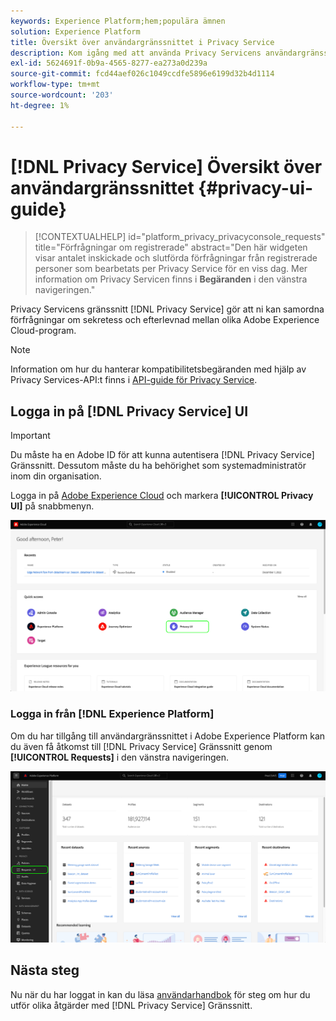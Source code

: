 ```yaml
---
keywords: Experience Platform;hem;populära ämnen
solution: Experience Platform
title: Översikt över användargränssnittet i Privacy Service
description: Kom igång med att använda Privacy Servicens användargränssnitt för att samordna och övervaka sekretessförfrågningar i olika Experience Cloud-program.
exl-id: 5624691f-0b9a-4565-8277-ea273a0d239a
source-git-commit: fcd44aef026c1049ccdfe5896e6199d32b4d1114
workflow-type: tm+mt
source-wordcount: '203'
ht-degree: 1%

---
```


# [!DNL Privacy Service] Översikt över användargränssnittet {#privacy-ui-guide}

>[!CONTEXTUALHELP]
>id="platform_privacy_privacyconsole_requests"
>title="Förfrågningar om registrerade"
>abstract="Den här widgeten visar antalet inskickade och slutförda förfrågningar från registrerade personer som bearbetats per Privacy Service för en viss dag. Mer information om Privacy Servicen finns i **Begäranden** i den vänstra navigeringen."

Privacy Servicens gränssnitt [!DNL Privacy Service] gör att ni kan samordna förfrågningar om sekretess och efterlevnad mellan olika Adobe Experience Cloud-program.

>[!NOTE]
>
>Information om hur du hanterar kompatibilitetsbegäranden med hjälp av Privacy Services-API:t finns i [API-guide för Privacy Service](../api/overview.md).

## Logga in på [!DNL Privacy Service] UI

>[!IMPORTANT]
>
>Du måste ha en Adobe ID för att kunna autentisera [!DNL Privacy Service] Gränssnitt. Dessutom måste du ha behörighet som systemadministratör inom din organisation.

Logga in på [Adobe Experience Cloud](https://experience.adobe.com/) och markera **[!UICONTROL Privacy UI]** på snabbmenyn.

![](../images/ui-overview/quick-access.png)

### Logga in från [!DNL Experience Platform]

Om du har tillgång till användargränssnittet i Adobe Experience Platform kan du även få åtkomst till [!DNL Privacy Service] Gränssnitt genom **[!UICONTROL Requests]** i den vänstra navigeringen.

![](../images/ui-overview/platform.png)

## Nästa steg

Nu när du har loggat in kan du läsa [användarhandbok](user-guide.md) för steg om hur du utför olika åtgärder med [!DNL Privacy Service] Gränssnitt.
